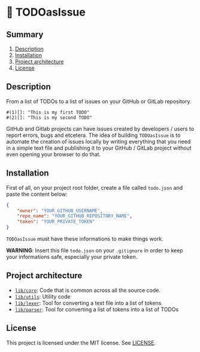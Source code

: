 # :pencil: TODOasIssue

## Summary

1. [Description](#description)
2. [Installation](#installation)
3. [Project architecture](#project-architecture)
4. [License](#license)

## Description

From a list of TODOs to a list of issues on your GitHub or GitLab repository.

```
#(1)[]: "This is my first TODO"
#(2)[]: "This is my second TODO"
```

GitHub and Gitlab projects can have issues created by developers / users to report errors, bugs and etcetera. The idea of building `TODOasIssue` is to automate the creation of issues locally by writing everything that you need in a simple text file and publishing it to your GitHub / GitLab project without even opening your browser to do that.

## Installation
First of all, on your project root folder, create a file called `todo.json` and paste the content below:

```json
{
    "owner": "YOUR_GITHUB_USERNAME",
    "repo_name": "YOUR_GITHUB_REPOSITORY_NAME",
    "token": "YOUR_PRIVATE_TOKEN"
}
```

`TODOasIssue` must have these informations to make things work.

**WARNING**: Insert this file `todo.json` on your `.gitignore` in order to keep your informations safe, especially your private token.

## Project architecture
- [`lib/core`](./lib/core/): Code that is common across all the source code.
- [`lib/utils`](./lib/utils/): Utility code
- [`lib/lexer`](./lib/lexer/): Tool for converting a text file into a list of tokens
- [`lib/parser`](./lib/parser/): Tool for converting a list of tokens into a list of TODOs

## License
This project is licensed under the MIT license. See [LICENSE](LICENSE).

